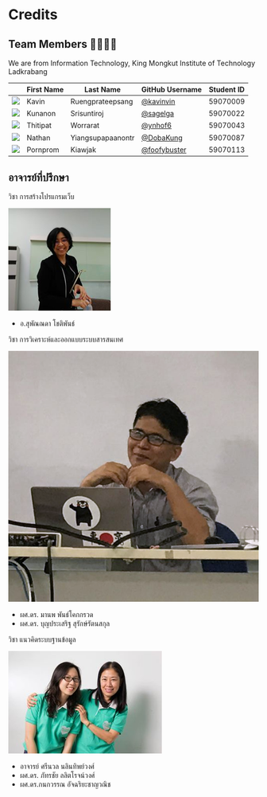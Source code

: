 # Credits

## Team Members 👨‍👩‍👧‍👦

We are from Information Technology, King Mongkut Institute of Technology Ladkrabang

|                                                                             | First Name | Last Name         | GitHub Username                                | Student ID |
| :-------------------------------------------------------------------------: | ---------- | ----------------- | ---------------------------------------------- | ---------- |
| <img src="https://avatars1.githubusercontent.com/u/20960087" width="75px"/> | Kavin      | Ruengprateepsang  | [@kavinvin](https://github.com/kavinvin)       | 59070009   |
| <img src="https://avatars3.githubusercontent.com/u/13056824" width="75px"/> | Kunanon    | Srisuntiroj       | [@sagelga](https://github.com/sagelga)         | 59070022   |
| <img src="https://avatars2.githubusercontent.com/u/22119886" width="75px"/> | Thitipat   | Worrarat          | [@ynhof6](https://github.com/ynhof6)           | 59070043   |
| <img src="https://avatars0.githubusercontent.com/u/3814520" width="75px"/>  | Nathan     | Yiangsupapaanontr | [@DobaKung](https://github.com/DobaKung)       | 59070087   |
| <img src="https://avatars1.githubusercontent.com/u/20330195" width="75px"/> | Pornprom   | Kiawjak           | [@foofybuster](https://github.com/foofybuster) | 59070113   |

## อาจารย์ที่ปรึกษา

วิชา การสร้างโปรแกรมเว็บ

![](./img/web_prog.jpg)

-   อ.สุพัณณดา โชติพันธ์

วิชา การวิเคราะห์และออกแบบระบบสารสนเทศ

![](./img/isad.png)

-   ผศ.ดร. มานพ พันธ์โคกกรวด
-   ผศ.ดร. บุญประเสริฐ สุรักษ์รัตนสกุล

วิชา แนวคิดระบบฐานข้อมูล

![](./img/database.jpg)

-   อาจารย์ ศรีนวล นลินทิพย์วงศ์
-   ผศ.ดร. ภัทรชัย ลลิตโรจน์วงศ์
-   ผศ.ดร.กนกวรรณ อัจฉริยะชาญวณิช
